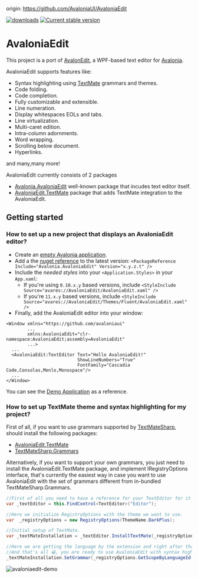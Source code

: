 origin: https://github.com/AvaloniaUI/AvaloniaEdit

[![downloads](https://img.shields.io/nuget/dt/avalonia.AvaloniaEdit)](https://www.nuget.org/packages/Avalonia.AvaloniaEdit)
[![Current stable version](https://img.shields.io/nuget/v/Avalonia.AvaloniaEdit.svg)](https://www.nuget.org/packages/Avalonia.AvaloniaEdit)
# AvaloniaEdit

This project is a port of [AvalonEdit](https://github.com/icsharpcode/AvalonEdit), a WPF-based text editor for [Avalonia](https://github.com/AvaloniaUI/Avalonia).

AvaloniaEdit supports features like:

  * Syntax highlighting using [TextMate](https://github.com/danipen/TextMateSharp) grammars and themes.
  * Code folding.
  * Code completion.
  * Fully customizable and extensible.
  * Line numeration.
  * Display whitespaces EOLs and tabs.
  * Line virtualization.
  * Multi-caret edition.
  * Intra-column adornments.
  * Word wrapping.
  * Scrolling below document.
  * Hyperlinks.

  and many,many more!
  
AvaloniaEdit currently consists of 2 packages
  * [Avalonia.AvaloniaEdit](https://www.nuget.org/packages/Avalonia.AvaloniaEdit) well-known package that incudes text editor itself.
  * [AvaloniaEdit.TextMate](https://www.nuget.org/packages/AvaloniaEdit.TextMate/) package that adds TextMate integration to the AvaloniaEdit.

## Getting started

 ### How to set up a new project that displays an AvaloniaEdit editor?
* Create an [empty Avalonia application](https://docs.avaloniaui.net/docs/getting-started).
* Add a the [nuget reference](https://www.nuget.org/packages/Avalonia.AvaloniaEdit/#versions-body-tab) to the latest version:
`<PackageReference Include="Avalonia.AvaloniaEdit" Version="x.y.z.t" />`
* Include the *needed styles* into your `<Application.Styles>` in your `App.xaml`: 
  * If you're using `0.10.x.y` based versions, include `<StyleInclude Source="avares://AvaloniaEdit/AvaloniaEdit.xaml" />`
  * If you're `11.x.y` based versions, include `<StyleInclude Source="avares://AvaloniaEdit/Themes/Fluent/AvaloniaEdit.xaml" />`
* Finally, add the AvaloniaEdit editor into your window:
```xaml
<Window xmlns="https://github.com/avaloniaui"
        ...
        xmlns:AvaloniaEdit="clr-namespace:AvaloniaEdit;assembly=AvaloniaEdit"
        ...>
  ...
  <AvaloniaEdit:TextEditor Text="Hello AvaloniaEdit!"
                           ShowLineNumbers="True"
                           FontFamily="Cascadia Code,Consolas,Menlo,Monospace"/>
  ...
</Window>
```
You can see the [Demo Application](https://github.com/AvaloniaUI/AvaloniaEdit/tree/master/src/AvaloniaEdit.Demo) as a reference.

 ### How to set up TextMate theme and syntax highlighting for my project?
First of all, if you want to use grammars supported by [TextMateSharp](https://github.com/danipen/TextMateSharp), should install the following packages:
- [AvaloniaEdit.TextMate](https://www.nuget.org/packages/AvaloniaEdit.TextMate/) 
- [TextMateSharp.Grammars](https://www.nuget.org/packages/TextMateSharp.Grammars/) 
 
Alternatively, if you want to support your own grammars, you just need to install the AvaloniaEdit.TextMate package, and implement IRegistryOptions interface, that's currently the easiest way in case you want to use AvaloniaEdit with the set of grammars different from in-bundled TextMateSharp.Grammars.
```csharp
//First of all you need to have a reference for your TextEditor for it to be used inside AvaloniaEdit.TextMate project.
var _textEditor = this.FindControl<TextEditor>("Editor");

//Here we initialize RegistryOptions with the theme we want to use.
var  _registryOptions = new RegistryOptions(ThemeName.DarkPlus);

//Initial setup of TextMate.
var _textMateInstallation = _textEditor.InstallTextMate(_registryOptions);

//Here we are getting the language by the extension and right after that we are initializing grammar with this language.
//And that's all 😀, you are ready to use AvaloniaEdit with syntax highlighting!
_textMateInstallation.SetGrammar(_registryOptions.GetScopeByLanguageId(_registryOptions.GetLanguageByExtension(".cs").Id));
```
  
![avaloniaedit-demo](https://user-images.githubusercontent.com/501613/169226248-946e716d-dea3-4c6d-9ae9-6148b2a51f03.gif)


